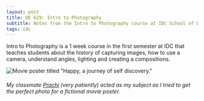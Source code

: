 ```yaml
---
layout: post
title: DE 629: Intro to Photography
subtitle: Notes from the Intro to Photography course at IDC School of Design, IIT Bombay.
tags: idc
---
```


Intro to Photography is a 1 week course in the first semester at IDC that teaches students about the history of capturing images, how to use a camera, understand angles, lighting and creating a compositions. 

![Movie poster titled "Happy, a journey of self discovery."](https://gyanl.com/assets/prachi-happy.jpg)

###### My classmate [Prachi](https://www.prachitank.com/) (very patiently) acted as my subject as I tried to get the perfect photo for a fictional movie poster.
